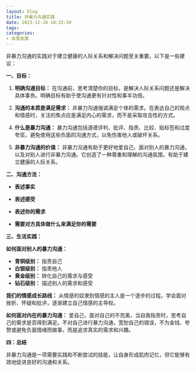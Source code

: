 ```yaml
---
layout: blog
title: 非暴力沟通实践
date: 2023-12-28 18:22:50
tags:
categories:
- 自我发展
---
```

非暴力沟通的实践对于建立健康的人际关系和解决问题至关重要。以下是一些建议：

**一、目标：**


1. **明确沟通目标：** 
在沟通前，思考清楚你的目标，是解决人际关系问题还是解决具体事务。明确目标有助于使沟通更有针对性和事半功倍。

2. **沟通的本质是满足需求：** 非暴力沟通强调满足个体的需求。在表达自己的观点和情感时，关注的焦点应是满足内心的需求，而不是采取攻击性的方式。
<!--more-->
4. **什么是暴力沟通：**
暴力沟通包括道德评判、批评、指责、比较、贴标签和过度夸奖。避免使用这些负面的沟通方式，以免伤害他人或破坏关系。

4. **非暴力沟通的价值：** 
非暴力沟通有助于更好地爱自己、面对别人的暴力沟通，以及对别人进行非暴力沟通。它创造了一种尊重和理解的沟通氛围，有助于建立健康的人际关系。

**二、沟通方法：**

- **表述事实**


- **表述感受**


- **表述你的需求**


- **需要对方具体做什么来满足你的需要**

**三、生活实践：**


**如何面对别人的暴力沟通：**
- **青铜级别：** 指责自己
- **白银级别：** 指责他人
- **黄金级别：** 转化自己的需求与感受
- **钻石级别：** 描述别人的需求和感受

**我们的情感成长路线：**
从情感的奴隶到情感的主人是一个逐步的过程。学会面对挫折、怀疑和批评，逐渐建立自己情感的主导权。

**如何面对内在的暴力沟通：**
爱自己，面对自己的不完美，当自我指责时，思考自己的需求是否得到满足。不对自己进行暴力沟通，宽恕自己的错误，不为金钱、夸赞或避免负面情绪而做事，而是追求真实的需求和兴趣。


**四：总结**


非暴力沟通是一项需要实践和不断尝试的技能，让自身形成肌肉记忆，但它能够有效地促进良好的沟通和关系。
